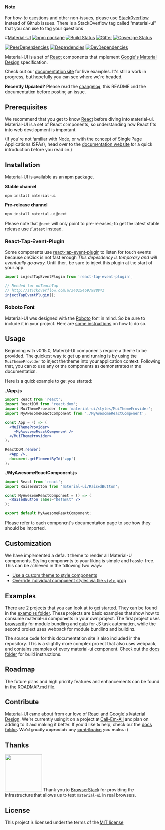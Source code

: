 #### Note

For *how-to* questions and other non-issues,
please use [StackOverflow](http://stackoverflow.com/questions/tagged/material-ui)
instead of Github issues. There is a StackOverflow tag called "material-ui"
that you can use to tag your questions

#[Material-UI](http://www.material-ui.com/)
[![npm package](https://img.shields.io/npm/v/material-ui.svg?style=flat-square)](https://www.npmjs.org/package/material-ui)
[![Build Status](https://travis-ci.org/callemall/material-ui.svg?branch=master)](https://travis-ci.org/callemall/material-ui)
[![Gitter](https://img.shields.io/badge/gitter-join%20chat-f81a65.svg?style=flat-square)](https://gitter.im/callemall/material-ui?utm_source=badge&utm_medium=badge&utm_campaign=pr-badge&utm_content=badge)
[![Coverage Status](https://coveralls.io/repos/github/callemall/material-ui/badge.svg?branch=master)](https://coveralls.io/github/callemall/material-ui?branch=master)

[![PeerDependencies](https://img.shields.io/david/peer/callemall/material-ui.svg?style=flat-square)](https://david-dm.org/callemall/material-ui#info=peerDependencies&view=list)
[![Dependencies](https://img.shields.io/david/callemall/material-ui.svg?style=flat-square)](https://david-dm.org/callemall/material-ui)
[![DevDependencies](https://img.shields.io/david/dev/callemall/material-ui.svg?style=flat-square)](https://david-dm.org/callemall/material-ui#info=devDependencies&view=list)

Material-UI is a set of [React](http://facebook.github.io/react/) components that implement
[Google's Material Design](https://www.google.com/design/spec/material-design/introduction.html)
specification.

Check out our [documentation site](http://www.material-ui.com/) for live examples.
It's still a work in progress, but hopefully you can see where we're headed.

**Recently Updated?** Please read the [changelog](https://github.com/callemall/material-ui/releases), this README and the documentation before posting an issue.

## Prerequisites

We recommend that you get to know [React](http://facebook.github.io/react/)
before diving into material-ui. Material-UI is a set of React components,
so understanding how React fits into web development is important.

(If you're not familiar with Node, or with the concept of Single Page Applications (SPAs),
head over to the [documentation website](http://material-ui.com/#/get-started/prerequisites)
for a quick introduction before you read on.)

## Installation

Material-UI is available as an [npm package](https://www.npmjs.org/package/material-ui).

**Stable channel**
```sh
npm install material-ui
```

**Pre-release channel**
```sh
npm install material-ui@next
```

Please note that `@next` will only point to pre-releases; to get the latest stable release use `@latest` instead.


### React-Tap-Event-Plugin

Some components use
[react-tap-event-plugin](https://github.com/zilverline/react-tap-event-plugin) to
listen for touch events because onClick is not fast enough
_This dependency is temporary and will eventually go away._ Until then,
be sure to inject this plugin at the start of your app.

```js
import injectTapEventPlugin from 'react-tap-event-plugin';

// Needed for onTouchTap
// http://stackoverflow.com/a/34015469/988941
injectTapEventPlugin();
```

### Roboto Font

Material-UI was designed with the [Roboto](http://www.google.com/fonts/specimen/Roboto)
font in mind. So be sure to include it in your project. Here are
[some instructions](http://www.google.com/fonts#UsePlace:use/Collection:Roboto:400,300,500)
on how to do so.

## Usage

Beginning with v0.15.0, Material-UI components require a theme to be provided. The quickest way to get up and running is by using the `MuiThemeProvider` to inject the theme into your application context. Following that, you can to use any of the components as demonstrated in the documentation.

Here is a quick example to get you started:

**./App.js**
```jsx
import React from 'react';
import ReactDOM from 'react-dom';
import MuiThemeProvider from 'material-ui/styles/MuiThemeProvider';
import MyAwesomeReactComponent from './MyAwesomeReactComponent';

const App = () => (
  <MuiThemeProvider>
    <MyAwesomeReactComponent />
  </MuiThemeProvider>
);

ReactDOM.render(
  <App />,
  document.getElementById('app')
);
```

**./MyAwesomeReactComponent.js**
```jsx
import React from 'react';
import RaisedButton from 'material-ui/RaisedButton';

const MyAwesomeReactComponent = () => (
  <RaisedButton label="Default" />
);

export default MyAwesomeReactComponent;
```

Please refer to each component's documentation page to see how they should be imported.

## Customization

We have implemented a default theme to render all Material-UI components.
Styling components to your liking is simple and hassle-free. This can be
achieved in the following two ways:

* [Use a custom theme to style components](http://material-ui.com/#/customization/themes)
* [Override individual component styles via the `style` prop](http://material-ui.com/#/customization/inline-styles)

## Examples

There are 2 projects that you can look at to get started. They can be found in the
[examples folder](https://github.com/callemall/material-ui/tree/master/examples).
These projects are basic examples that show how to consume material-ui components
in your own project. The first project uses [browserify](http://browserify.org/)
for module bundling and [gulp](http://gulpjs.com/) for JS task automation,
while the second project uses [webpack](http://webpack.github.io/) for module bundling and building.

The source code for this documentation site is also included in the repository.
This is a slightly more complex project that also uses webpack, and contains
examples of every material-ui component. Check out the
[docs folder](https://github.com/callemall/material-ui/tree/master/docs)
for build instructions.

## Roadmap

The future plans and high priority features and enhancements can be found
in the [ROADMAP.md](https://github.com/callemall/material-ui/blob/master/ROADMAP.md) file.

## Contribute

[Material-UI](http://www.material-ui.com/) came about from our love of
[React](http://facebook.github.io/react/) and
[Google's Material Design](https://www.google.com/design/spec/material-design/introduction.html).
We're currently using it on a project at [Call-Em-All](https://www.call-em-all.com/Careers)
and plan on adding to it and making it better. If you'd like to help,
check out the [docs folder](https://github.com/callemall/material-ui/tree/master/docs).
We'd greatly appreciate any [contribution](https://github.com/callemall/material-ui/blob/master/CONTRIBUTING.md)
you make. :)

## Thanks

[<img src="https://www.browserstack.com/images/mail/browserstack-logo-footer.png" width="120">](https://www.browserstack.com/)
Thank you to [BrowserStack](https://www.browserstack.com/) for providing the infrastructure that allows us to test `material-ui` in real browsers.

## License
This project is licensed under the terms of the
[MIT license](https://github.com/callemall/material-ui/blob/master/LICENSE)
